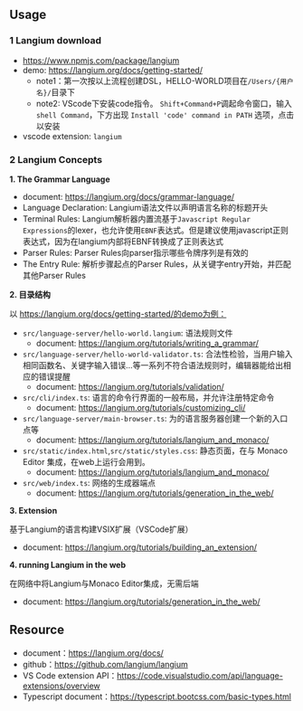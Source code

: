## Usage

### 1 Langium download

- https://www.npmjs.com/package/langium 
- demo: https://langium.org/docs/getting-started/
  - note1：第一次按以上流程创建DSL，HELLO-WORLD项目在`/Users/{用户名}/`目录下
  - note2: VScode下安装code指令。 `Shift+Command+P`调起命令窗口，输入`shell Command`，下方出现 `Install 'code' command in PATH` 选项，点击以安装 
- vscode extension: `langium`


### 2 Langium Concepts

**1. The Grammar Language**

- document: https://langium.org/docs/grammar-language/
- Language Declaration: Langium语法文件以声明语言名称的标题开头
- Terminal Rules: Langium解析器内置流基于`Javascript Regular Expressions`的lexer，也允许使用`EBNF`表达式。但是建议使用javascript正则表达式，因为在langium内部将EBNF转换成了正则表达式
- Parser Rules: Parser Rules向parser指示哪些令牌序列是有效的
- The Entry Rule: 解析步骤起点的Parser Rules，从关键字entry开始，并匹配其他Parser Rules

**2. 目录结构**

以 https://langium.org/docs/getting-started/的demo为例：
- `src/language-server/hello-world.langium`: 语法规则文件
    - document: https://langium.org/tutorials/writing_a_grammar/
- `src/language-server/hello-world-validator.ts`: 合法性检验，当用户输入相同函数名、关键字输入错误...等一系列不符合语法规则时，编辑器能给出相应的错误提醒
    - document: https://langium.org/tutorials/validation/
- `src/cli/index.ts`: 语言的命令行界面的一般布局，并允许注册特定命令
    - document: https://langium.org/tutorials/customizing_cli/
- `src/language-server/main-browser.ts`: 为的语言服务器创建一个新的入口点等
    - document: https://langium.org/tutorials/langium_and_monaco/
- `src/static/index.html`,`src/static/styles.css`: 静态页面，在与 Monaco Editor 集成，在web上运行会用到。
    - document: https://langium.org/tutorials/langium_and_monaco/
- `src/web/index.ts`: 网络的生成器端点
    - document: https://langium.org/tutorials/generation_in_the_web/

**3. Extension**

基于Langium的语言构建VSIX扩展（VSCode扩展）
- document: https://langium.org/tutorials/building_an_extension/

**4. running Langium in the web**

在网络中将Langium与Monaco Editor集成，无需后端
- document: https://langium.org/tutorials/generation_in_the_web/

## Resource
- document：https://langium.org/docs/
- github：https://github.com/langium/langium
- VS Code extension API：https://code.visualstudio.com/api/language-extensions/overview
- Typescript document：https://typescript.bootcss.com/basic-types.html